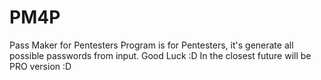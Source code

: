 # PM4P
Pass Maker for Pentesters 
Program is for Pentesters, it's generate all possible passwords from input.
Good Luck :D
In the closest future will be PRO version :D
